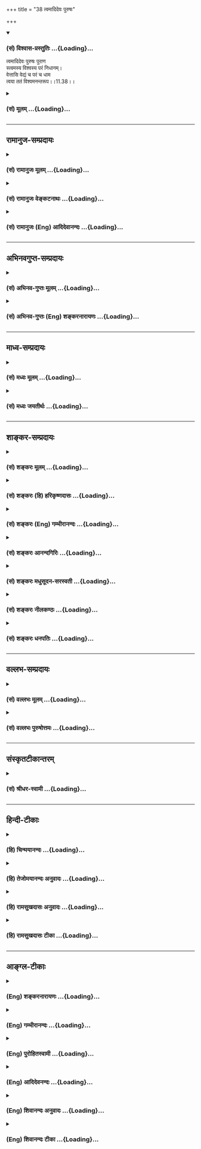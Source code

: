 +++
title = "38 त्वमादिदेवः पुरुषः"

+++
<div class="js_include" newlevelforh1="3" title="(सं) विश्वास-प्रस्तुतिः" unfilled url="/purANam_vaiShNavam/mahAbhAratam/06-bhIShma-parva/03-bhagavad-gItA-parva/saMskRtam/vishvAsa-prastutiH/11_vishva-rUpa-darshana/38_tvamAdidevaH_puru.md">
<details open><summary><h3>(सं) विश्वास-प्रस्तुतिः ...{Loading}...</h3></summary>

त्वमादिदेवः पुरुषः पुराण  
स्त्वमस्य विश्वस्य परं निधानम्।  
वेत्तासि वेद्यं च परं च धाम  
त्वया ततं विश्वमनन्तरूप।।11.38।।
</details>
</div>
<div class="js_include collapsed" newlevelforh1="3" title="(सं) मूलम्" unfilled url="/purANam_vaiShNavam/mahAbhAratam/06-bhIShma-parva/03-bhagavad-gItA-parva/saMskRtam/mUlam/11_vishva-rUpa-darshana/38_tvamAdidevaH_puru.md">
<details><summary><h3>(सं) मूलम् ...{Loading}...</h3></summary>

त्वमादिदेवः पुरुषः पुराण  
स्त्वमस्य विश्वस्य परं निधानम्।  
वेत्तासि वेद्यं च परं च धाम  
त्वया ततं विश्वमनन्तरूप।।11.38।।
</details>
</div>


_________________
## रामानुज-सम्प्रदायः
<div class="js_include collapsed" newlevelforh1="3" title="(सं) रामानुजः मूलम्" unfilled url="/purANam_vaiShNavam/mahAbhAratam/06-bhIShma-parva/03-bhagavad-gItA-parva/saMskRtam/rAmAnujaH/mUlam/11_vishva-rUpa-darshana/38_tvamAdidevaH_puru.md">
<details><summary><h3>(सं) रामानुजः मूलम् ...{Loading}...</h3></summary>

।।11.38।।  
  
**त्वम् आदिदेवः पुरुषः पुराणः त्वम् अस्य विश्वस्य परं निधानम्;** निधीयते
त्वयि विश्वम् इति त्वम् अस्य विश्वस्य परं निधानम्; विश्वस्य शरीरभूतस्य
आत्मतया परमाधारभूतः त्वम् एव इत्यर्थः। जगति सर्वो वेदिता **वेद्यं च**
सर्वं त्वम् एव; एवं सर्वात्मतया अवस्थितः त्वम् एव **परं च धाम** स्थानं
प्राप्यस्थानम् इत्यर्थः।**त्वया ततं विश्वम् अनन्तरूप** त्वया आत्मत्वेन
विश्वं चिदचिन्मिश्रं जगत् ततं व्याप्तम्। अतस्त्वम् एव वाय्वादिशब्दवाच्य
इति आह --

</details>
</div>
<div class="js_include collapsed" newlevelforh1="3" title="(सं) रामानुजः वेङ्कटनाथः" unfilled url="/purANam_vaiShNavam/mahAbhAratam/06-bhIShma-parva/03-bhagavad-gItA-parva/saMskRtam/rAmAnujaH/venkaTanAthaH/11_vishva-rUpa-darshana/38_tvamAdidevaH_puru.md">
<details><summary><h3>(सं) रामानुजः वेङ्कटनाथः ...{Loading}...</h3></summary>

।। 11.38कस्मात् इत्यादिकं पूर्वेण सङ्गमयति -- युक्ततामिति। ते इत्यस्य
प्रथमाबहुवचनत्वभ्रमव्युदासायतुभ्यमित्युक्तिः। प्रणतिकर्तारस्त्वर्थसिद्धा
अनुक्ता एवेति भावः। ब्रह्मशब्दस्यानेकार्थेषु प्रयोगादिह
सर्वप्रणन्तव्यत्वोपयोगाय हिरण्यगर्भपदेन व्याख्या। आदिकर्त्रे इति
सविशेषणनिर्देशेन
व्यवच्छेद्यभूतनूतनहिरण्यगर्भकर्तृसम्भावनाभ्रमव्युदासायआदिभूतायेति
व्यस्योक्तम्। कर्तृशब्देन निमित्तत्वस्योक्तत्वात् आदिशब्द उपादानत्वपरः;
र्स्वस्य कारणान्तरनिषेधार्थौ वा। नमश्शब्दयोगवन्नमनमात्रयोगेऽपि चतुर्थी
विद्यत इति ज्ञापनायनमस्कुर्युरित्युक्तम्। पञ्चशिखाय तथेश्वरकृष्णायैते
नमस्यामः इत्यादिवत्।। त्वमक्षरम्\[ \[11।18\] इति प्रागप्युक्तत्वादत्र
त्वमक्षरम् इति तदतिरिक्तार्थपरत्वमुचितन्तत्परम् इत्यस्य
सामर्थ्याच्चात्राक्षरसदसच्छब्दानामवरतत्त्वविषयत्वं न्याय्यम् तत्र च
भावाभावशब्दाभिलप्यविकारयोगितया सदसच्छब्दयोरचित्परत्वं
निर्विकारतयाऽक्षरशब्दस्य जीवात्मविषयत्वं चोचितमित्यभिप्रायेणाह -- न
क्षरतीति। जीवस्वरूपस्य निर्विकारत्वे श्रुतिं दर्शयति -- न जायत इति।
कार्यकारणयोरसच्छब्देन व्यपदेशः असद्वा इदमग्र आसीत्। ततो वै सदजायत
\[तै.उ.2।7।1\] इत्यादिश्रुतिसिद्ध इत्यभिप्रायेण कार्यकारणभावकथनम्।
एकस्मिन्नेव द्रव्ये सद सच्छब्दप्रयोगनिदानमाहनामरूपेति। अक्षरं सदसत् इति
निर्दिष्टोभयपरामर्शी तच्छब्दः। विशेषकाभावात्तिलतैलदारु वह्न्यादिवत्
परस्परमिलिततदुभयापेक्षया परत्वं च मुक्तात्मनः प्रसिद्धमितिसदसत्तत्परं
यत् इत्यनूद्यत इत्यभिप्रायेण -- मुक्तात्मतत्त्वमित्युक्तम्।
प्रकृतिपुरुषशरीरकत्वं मुक्तात्मनस्तादधीन्यं च कारणत्वसाधकमित्याह -- अत
इति। सर्वतत्त्वात्मकत्वादित्यर्थः। जगन्निवासशब्देन जगन्निवासो यस्येति
विग्रहः। अतो निधानशब्देनात्राधारत्वमेवानुक्तं विवक्षितमिति
प्रदर्शनायाधिकरणव्युत्पत्तिं दर्शयतिनिधीयते त्वयीति। तेनत्वमक्षरम्
इत्यादिसामानाधिकरण्यकारणं विश्वशरीरित्वं विवक्षितमित्याहविश्वस्य
शरीरभूतस्येति। एतेन निधानशब्दस्यात्राव्यक्तपरत्वं कैश्चिदुक्तं
निरस्तम्। वेत्तासि इत्यादौ परमात्मनो वेदितृत्वादिमात्रविधानेऽतिशयाभावात्
कारणावस्थद्रव्यान्तर्यामित्वस्य चोक्तत्वात्;
कार्यावस्थज्ञातृज्ञेयान्तर्यामित्वमेवात्र विवक्षितमित्यभिप्रायेणाहजगति
सर्वो वेदिता वेद्यं चेति। धामशब्दस्यानेकार्थस्यापि स्थाने
प्रसिद्धिप्रकर्षात्स एवार्थ उचितः। स्थानं च प्राप्यमिति प्रसिद्धम्। अतः
परत्वेन विशेषितप्राप्यत्वमेवात्र विवक्षितमित्यभिप्रायेणाह --
प्राप्यस्थानमिति। यद्वा परमप्राप्यमिति भगवदसाधारणं स्थानं विवक्षितं
स्यात् तेनापि पूर्ववत्सामानाधिकरण्यव्यपदेशः। आमनन्ति च तदप्राकृतस्थानम्
अरश्च ह वै ण्यश्चार्णवौ ब्रह्मलोके तृतीयस्यामितो दिवि। तदैरंमदीयं
सरस्तदश्वत्थः सोमसवनस्तदपराजिता पूर्ब्रह्मणः प्रभुविमितं हिरण्मयं
\[छा.उ.8।5।3\] इति; तथा सहस्रस्थूणे विमिते दृढ उग्रे यत्र देवानामधिदेव
आस्ते इति। सामान्यतो विशेषतश्च प्रवृत्तयोः
पूर्वोत्तरसामानाधिकरण्योर्मध्यस्थेनत्वया ततम् इत्यादिना शरीरात्मभाव एव
निबन्धनमिति स्पष्टमुच्यत इत्यभिप्रायेणाह -- त्वयात्मत्वेनेति।  
  

</details>
</div>
<div class="js_include collapsed" newlevelforh1="3" title="(सं) रामानुजः (Eng) आदिदेवानन्दः" unfilled url="/purANam_vaiShNavam/mahAbhAratam/06-bhIShma-parva/03-bhagavad-gItA-parva/saMskRtam/rAmAnujaH/english/AdidevAnandaH/11_vishva-rUpa-darshana/38_tvamAdidevaH_puru.md">
<details><summary><h3>(सं) रामानुजः (Eng) आदिदेवानन्दः ...{Loading}...</h3></summary>

11.38 You alone are all the knowers and all that must be known. You
alone, abiding thus as the Self of all, are the 'Dhaman' (abode),
namely, the goal to be attained. By You, O infinite of form, is the
universe pervaded. By You the universe, composed of conscient beings and
non-conscient matter, is 'Tatam', pervaded. You are the Primal God, the
Ancient Person. You are the supreme resting place of the universe. The
meaning is that You are the supreme foundation of the universe which
constitutes Your body, as You are its Self. \[It is to be noted how
Ramanuja derives here the meaning of 'individual self' for the word
Aksara, which helps him to explain 'Kutasth'oksara ucchyate' in 15.16\]
Arjuna says: 'Therefore You alone are expressed by the terms Vayu etc.'

</details>
</div>


_________________
## अभिनवगुप्त-सम्प्रदायः
<div class="js_include collapsed" newlevelforh1="3" title="(सं) अभिनव-गुप्तः मूलम्" unfilled url="/purANam_vaiShNavam/mahAbhAratam/06-bhIShma-parva/03-bhagavad-gItA-parva/saMskRtam/abhinava-guptaH/mUlam/11_vishva-rUpa-darshana/38_tvamAdidevaH_puru.md">
<details><summary><h3>(सं) अभिनव-गुप्तः मूलम् ...{Loading}...</h3></summary>

।।11.38।। No commentary.

</details>
</div>
<div class="js_include collapsed" newlevelforh1="3" title="(सं) अभिनव-गुप्तः (Eng) शङ्करनारायणः" unfilled url="/purANam_vaiShNavam/mahAbhAratam/06-bhIShma-parva/03-bhagavad-gItA-parva/saMskRtam/abhinava-guptaH/english/shankaranArAyaNaH/11_vishva-rUpa-darshana/38_tvamAdidevaH_puru.md">
<details><summary><h3>(सं) अभिनव-गुप्तः (Eng) शङ्करनारायणः ...{Loading}...</h3></summary>

11.38 Sri Abhinavagupta did not comment upon this sloka.

</details>
</div>


_________________
## माध्व-सम्प्रदायः
<div class="js_include collapsed" newlevelforh1="3" title="(सं) मध्वः मूलम्" unfilled url="/purANam_vaiShNavam/mahAbhAratam/06-bhIShma-parva/03-bhagavad-gItA-parva/saMskRtam/madhvaH/mUlam/11_vishva-rUpa-darshana/38_tvamAdidevaH_puru.md">
<details><summary><h3>(सं) मध्वः मूलम् ...{Loading}...</h3></summary>

।।11.37 -- 11.40।। कथं स्थाने इति तदाह -- कस्मादित्यादिना।
पूर्णश्चासावात्मा चेति महात्मा। आत्मशब्दश्चोक्तो भारते -- यच्चाप्नोति
यदादत्ते यच्चात्ति विषयानिह। यच्चास्य सन्ततो भावस्तस्मादात्मेति भण्यते
इति। तत्परं सदसतः परम्। असच्च सच्चैव च यद्विश्वं सदसतः परम्।
\[म.भा.1।1।23\] इति भारते।

</details>
</div>
<div class="js_include collapsed" newlevelforh1="3" title="(सं) मध्वः जयतीर्थः" unfilled url="/purANam_vaiShNavam/mahAbhAratam/06-bhIShma-parva/03-bhagavad-gItA-parva/saMskRtam/madhvaH/jayatIrthaH/11_vishva-rUpa-darshana/38_tvamAdidevaH_puru.md">
<details><summary><h3>(सं) मध्वः जयतीर्थः ...{Loading}...</h3></summary>

।।11.37 -- 11.40।। सर्वे नमस्यन्ति \[11।36\] इत्येतद्युक्तमिति
स्वयमेवोक्त्वाकस्माच्च ते न नमेरन् इति विरुद्धं कथं पृच्छति इत्यत आक्षेप
एवायमिति ज्ञापयन् तन्निवर्त्याशङ्काप्रदर्शनपूर्वकमवतारयति -- **कथ**मिति।
इति शङ्कायामिति शेषः तत्तस्या उत्तरम्।
महात्मन्नक्षुद्रचित्तेत्यल्पार्थप्रतीतिनिरासार्थमाह -- **पूर्णश्चे**ति।
आत्मा जीव इति प्रतीतिं वारयितुमाह -- **आत्मे**ति। उक्तो निरुक्तः।
यद्यस्मात्। आप्नोतेर्मन्। पकारस्य च तकारः। आङ्पूर्वाद्दाञः स एव प्रत्ययः
आकारलोपस्तत्वम्। आङ्पूर्वाददो मन्। तत्वं च। इह देहे। सन्ततो भावो नित्या
सत्ता। आङ्पूर्वात्तनोतेर्ङ्मन्। सदसद्भावात्मकं विश्वं त्वमेवेति
सत्तादिप्रदत्वादेवोच्यते। नत्वन्यथा; तथा सति उत्तरवाक्यविरोधात्; इति
भावेन तत्पठित्वा सप्रमाणकं व्याचष्टे -- **तत्परमिति**।

</details>
</div>


_________________
## शाङ्कर-सम्प्रदायः
<div class="js_include collapsed" newlevelforh1="3" title="(सं) शङ्करः मूलम्" unfilled url="/purANam_vaiShNavam/mahAbhAratam/06-bhIShma-parva/03-bhagavad-gItA-parva/saMskRtam/shankaraH/mUlam/11_vishva-rUpa-darshana/38_tvamAdidevaH_puru.md">
<details><summary><h3>(सं) शङ्करः मूलम् ...{Loading}...</h3></summary>

।।11.38।। --,**त्वम् आदिदेवः;** जगतः स्रष्ट्टत्वात्। **पुरुषः;** पुरि
शयनात् **पुराणः** चिरंतनः **त्वम्** एव **अस्य विश्वस्य परं** प्रकृष्टं
**निधानं** निधीयते अस्मिन् जगत् सर्वं महाप्रलयादौ इति। किञ्च; **वेत्ता
असि;** वेदिता असि सर्वस्यैव वेद्यजातस्य। यत् च **वेद्यं** वेदनार्हं
तच्**च** असि **परं च धाम** परमं पदं वैष्णवम्। **त्वया ततं** व्याप्तं
**विश्वं** समस्तम्; हे **अनन्तरूप** अन्तो न विद्यते तव रूपाणाम्।। किञ्च
--,

</details>
</div>
<div class="js_include collapsed" newlevelforh1="3" title="(सं) शङ्करः (हि) हरिकृष्णदासः" unfilled url="/purANam_vaiShNavam/mahAbhAratam/06-bhIShma-parva/03-bhagavad-gItA-parva/saMskRtam/shankaraH/hindI/harikRShNadAsaH/11_vishva-rUpa-darshana/38_tvamAdidevaH_puru.md">
<details><summary><h3>(सं) शङ्करः (हि) हरिकृष्णदासः ...{Loading}...</h3></summary>

।।11.38।। अर्जुन फिर भी स्तुति करता है --, आप जगत्के रचयिता होनेके कारण
आदिदेव हैं और शरीररूप पुरमें रहनेके कारण सनातन पुरुष हैं तथा आप ही इस
विश्वके परम उत्तम स्थान हैं अर्थात् महाप्रलयादिमें समस्त जगत् जिसमें
स्थित होता है वह ( जगत्का आश्रय ) आप ही हैं। तथा समस्त जाननेयोग्य
वस्तुओंके आप जाननेवाले हैं और जो जाननेयोग्य हैं वह भी आप ही हैं। आप ही
परम धाम -- परम वैष्णवपद हैं। हे अनन्तरूप समस्त विश्व आपसे परिपूर्ण है --
व्याप्त है। आपके रूपोंका अन्त नहीं है।  
  
,

</details>
</div>
<div class="js_include collapsed" newlevelforh1="3" title="(सं) शङ्करः (Eng) गम्भीरानन्दः" unfilled url="/purANam_vaiShNavam/mahAbhAratam/06-bhIShma-parva/03-bhagavad-gItA-parva/saMskRtam/shankaraH/english/gambhIrAnandaH/11_vishva-rUpa-darshana/38_tvamAdidevaH_puru.md">
<details><summary><h3>(सं) शङ्करः (Eng) गम्भीरानन्दः ...{Loading}...</h3></summary>

11.38 You are the adi-devah, primal Deity, because of being the creator
of the Universe; the puranah, ancient, eternal; purusah,
Person-(derived) in the sense of 'staying in the town (pura) that is the
body'. You verily are the param, suprem; nidhanam, Resort, in which this
entire Universe comes to rest at the time of final dissolution etc.
Besides, You are the vetta, knower of all things to be known. You are
also the vedyam, object of knowledge-that which is fit to be known; and
the param, supreme; dhama, Abode, the supreme State of Visnu.
Anantarupa, O You of infinite forms, who have no limit to Your own
forms; the entire visvam, Universe; tatam, is pervaded; tvaya, by You.
Further,

</details>
</div>
<div class="js_include collapsed" newlevelforh1="3" title="(सं) शङ्करः आनन्दगिरिः" unfilled url="/purANam_vaiShNavam/mahAbhAratam/06-bhIShma-parva/03-bhagavad-gItA-parva/saMskRtam/shankaraH/AnandagiriH/11_vishva-rUpa-darshana/38_tvamAdidevaH_puru.md">
<details><summary><h3>(सं) शङ्करः आनन्दगिरिः ...{Loading}...</h3></summary>

।।11.38।। संप्रति जगत्स्रष्टृत्वादिनापि तद्योग्यत्वमस्तीति स्तुतिद्वारा
दर्शयति -- **पुनरपीति।** जगतः स्रष्टा पुरुषो हिरण्यगर्भ इति पक्षं
प्रत्याह -- **पुराण इति।** स्रष्टृत्वं निमित्तमेवेति
तटस्थेश्वरवादिनस्तान्प्रत्युक्तं -- **त्वमेवेति।**
महाप्रलयादावित्यादिपदमवान्तरप्रलयार्थम्। ईश्वरस्योभयथा कारणत्वं
सर्वज्ञत्वेन साधयति -- **किञ्चेति।**
वेद्यवेदितृभावेनाद्वैतानुपपत्तिमाशङक्याह -- **यच्चेति।**
मुक्त्यालम्बनस्य ब्रह्मणोऽर्थान्तरत्वमाशङ्कित्वोक्तं -- **परं चेति।**
यत्परमं पदं तदपि च त्वमेवेति संबन्धः। तस्य पूर्णत्वमाह -- **त्वयेति।**
व्याप्यव्यापकत्वेन भेदं शङ्कित्वा कल्पितत्वात्तस्य मैवमित्याह --
**अनन्तेति।**

</details>
</div>
<div class="js_include collapsed" newlevelforh1="3" title="(सं) शङ्करः मधुसूदन-सरस्वती" unfilled url="/purANam_vaiShNavam/mahAbhAratam/06-bhIShma-parva/03-bhagavad-gItA-parva/saMskRtam/shankaraH/madhusUdana-sarasvatI/11_vishva-rUpa-darshana/38_tvamAdidevaH_puru.md">
<details><summary><h3>(सं) शङ्करः मधुसूदन-सरस्वती ...{Loading}...</h3></summary>

।।11.38।। भक्त्युद्रेकात्पुनरपि स्तौति -- त्वमिति। त्वमादिदेवो जगतः
सर्गहेतुत्वात् पुरुषः पूरयिता पुराणोऽनादिः त्वमस्य विश्वस्य परं निधानं
लयस्थानत्वात् निधीयते सर्वमस्मिन्निति। एवं
सृष्टिप्रलयस्थानत्वेनोपादानत्वमुक्त्वा सर्वज्ञत्वेन प्रधानं
व्यावर्तयन्निमित्ततामाह -- वेत्तेति। वेत्ता वेदिता। सर्वस्यापि
द्वैतापत्तिं वारयति। यच्च वेद्यं तदपि त्वमेवासि। वेदनरूपे वेदितरि
परमार्थसंबन्धाभावेन सर्वस्य वेद्यस्य कल्पितत्वात् अतएव परं च धाम
यत्सच्चिदानन्दघनमविद्यातत्कार्यनिर्मुक्तं विष्णोः परमं पदं तदपि
त्वमेवासि। त्वया सद्रूपेण स्फुरणरूपेण च कारणेन ततं व्याप्तमिदं स्वतः
सत्तास्फूर्तिशून्यं विश्वं कार्यं मायिकसंबन्धेनैव स्थितिकाले। हे
अनन्तरूप अपरिच्छिन्नस्वरूप।

</details>
</div>
<div class="js_include collapsed" newlevelforh1="3" title="(सं) शङ्करः नीलकण्ठः" unfilled url="/purANam_vaiShNavam/mahAbhAratam/06-bhIShma-parva/03-bhagavad-gItA-parva/saMskRtam/shankaraH/nIlakaNThaH/11_vishva-rUpa-darshana/38_tvamAdidevaH_puru.md">
<details><summary><h3>(सं) शङ्करः नीलकण्ठः ...{Loading}...</h3></summary>

।।11.38।। पुनरपि स्तौति -- **त्वमिति।** आदिदेवो जगतः स्रष्टृत्वात्।
पुरुषः सर्वशरीरशायी। पुराणः शरीरनाशादिनाप्यविनश्यन्। विश्वस्यास्य त्वं
परं निधानं निधीयतेऽस्मिन्निति लयस्थानम्। साङ्ख्यानां जडां प्रकृतिं
वारयति। वेत्ता ज्ञाता। वेद्यं तद्दृश्यं च त्वमेव। परं
वेत्तृवेद्याभ्यामन्यत् धाम चैतन्यम्। त्वया विश्वं ततं व्याप्तं
स्वसत्तास्फूर्तिभ्याम्। हे अनन्तरूप त्रिविधपरिच्छेदशून्यस्वरूप।

</details>
</div>
<div class="js_include collapsed" newlevelforh1="3" title="(सं) शङ्करः धनपतिः" unfilled url="/purANam_vaiShNavam/mahAbhAratam/06-bhIShma-parva/03-bhagavad-gItA-parva/saMskRtam/shankaraH/dhanapatiH/11_vishva-rUpa-darshana/38_tvamAdidevaH_puru.md">
<details><summary><h3>(सं) शङ्करः धनपतिः ...{Loading}...</h3></summary>

।।11.38।। पुनरपि स्तौति। त्वमादिदेवः ब्रह्मादिजनकत्वात्। भगवतस्ताटस्थ्यं
वारयति। पुरि शयनात्पुरुष इति। पुरि विनाशान्नाशाशङ्कां वारयति। पुराणः
चिरंतनः त्वमस्य विश्वस्य परं निधानं महाप्रलयादौ सर्वं
जगन्निधीयतेऽस्मिन्निति परं प्रकृष्टं निधानं लयस्थानमतो न कर्तृमात्रमपि
तु प्रकृतिरपीति भावः। किंच वेत्तासि ज्ञातासि। सर्वस्यैव वेद्यंजातस्य
भेदं वारयति। वेद्यं च यच्च ज्ञातुं योग्यं वस्तु तच्चासि। प्राप्यमपि परं
त्वमेवेत्याह। परं च धाम परमं वैष्णवपदं मोक्षाख्यं सच मोक्षाख्यस्त्वं न
क्वचिन्मेरुपृष्ठदौ तिष्ठसि किंतु त्वया परमधाम्ना ततं व्यापतं समस्तं
विश्वं यतस्त्व रुपाणां कैवल्यादीनामन्तः परिच्छेदो न विद्यते इति
हेऽनन्तरुप।

</details>
</div>


_________________
## वल्लभ-सम्प्रदायः
<div class="js_include collapsed" newlevelforh1="3" title="(सं) वल्लभः मूलम्" unfilled url="/purANam_vaiShNavam/mahAbhAratam/06-bhIShma-parva/03-bhagavad-gItA-parva/saMskRtam/vallabhaH/mUlam/11_vishva-rUpa-darshana/38_tvamAdidevaH_puru.md">
<details><summary><h3>(सं) वल्लभः मूलम् ...{Loading}...</h3></summary>

।।11.38।। त्वमिति। ज्ञानं वेत्तासि वेद्यं चेति
विरुद्धधर्माश्रयत्वमक्षरत्वं च पुनः स्फोटयति -- परं धामेति। तद्धाम परमं
मम \[8।2115।6\] इत्यनेनैकार्थ्यमेति। त्वया ततं विश्वं इति
व्याख्यानभूतंमया ततमिदं सर्वं जगदव्यक्तमूर्तिना \[9।4\] इत्यादेः।

</details>
</div>
<div class="js_include collapsed" newlevelforh1="3" title="(सं) वल्लभः पुरुषोत्तमः" unfilled url="/purANam_vaiShNavam/mahAbhAratam/06-bhIShma-parva/03-bhagavad-gItA-parva/saMskRtam/vallabhaH/puruShottamaH/11_vishva-rUpa-darshana/38_tvamAdidevaH_puru.md">
<details><summary><h3>(सं) वल्लभः पुरुषोत्तमः ...{Loading}...</h3></summary>

  
  
।।11.38।। किञ्च -- त्वमादिदेव इति। त्वं देवानामादिः तथा त्वं
ब्रह्मणोऽप्यसीत्यत आह -- पुरुषः। तत् त्वमक्षरेऽपि वर्तस इत्यतः पुराणः
पुरुषोत्तम इत्यर्थः। पुरुषोत्तमधर्मानेवाह -- त्वमस्य परिदृश्यमानस्य
विश्वस्य परमुत्कृष्टं आधिदैविकरूपेण स्वस्मिन् स्थानं स्वरतीच्छारूपं
निधानं लयस्थानं परं विश्वस्य क्रीडाप्रकटितस्वरूपज्ञानेन सर्वत्र रमणकर्ता
त्वमसि विश्वस्य विश्वस्मिन् वा। वेद्यं ज्ञेयं त्वं च त्वमेवेत्यर्थः। च
पुनः परं धाम वैकुण्ठाख्यं तेजोरूपं पुरुषोत्तमगृहात्मकं वा त्वम्। हे
अनन्तरूप इदं विश्वं त्वया ततं व्याप्तं
त्वद्रूपमेवेत्यर्थः। अनन्तरूपमिति।  
  

</details>
</div>


_________________
## संस्कृतटीकान्तरम्
<div class="js_include collapsed" newlevelforh1="3" title="(सं) श्रीधर-स्वामी" unfilled url="/purANam_vaiShNavam/mahAbhAratam/06-bhIShma-parva/03-bhagavad-gItA-parva/saMskRtam/shrIdhara-svAmI/11_vishva-rUpa-darshana/38_tvamAdidevaH_puru.md">
<details><summary><h3>(सं) श्रीधर-स्वामी ...{Loading}...</h3></summary>

।।11.38।। किंच **-- त्वमिति।** त्वमादिदेवो देवानामादिः। यतः पुराणोऽनादिः
पुरुषवस्त्वम्। अतएव त्वमस्य विश्वस्य परं निधानं लयस्थानम्; तथा विश्वस्य
वेत्ता वेदिता ज्ञाता च त्वम्; यच्च वेद्यं वस्तुजातं परं च धाम वैष्णवं
पदं तदपि त्वमेवासि। अतएव हे अनन्तरूप; त्वयैव विश्वमिदं ततं व्याप्तम्।
एतैश्च सप्तभिर्हेतुभिस्त्वमेव नमस्कार्य इति भावः।

</details>
</div>


_________________
## हिन्दी-टीकाः
<div class="js_include collapsed" newlevelforh1="3" title="(हि) चिन्मयानन्दः" unfilled url="/purANam_vaiShNavam/mahAbhAratam/06-bhIShma-parva/03-bhagavad-gItA-parva/hindI/chinmayAnandaH/11_vishva-rUpa-darshana/38_tvamAdidevaH_puru.md">
<details><summary><h3>(हि) चिन्मयानन्दः ...{Loading}...</h3></summary>

।।11.38।। आदिदेव आत्मा ही आदिकर्ता है। चैतन्यस्वरूप आत्मा से ही
सृष्टिकर्ता ब्रह्माजी की उत्पत्ति हुई है। समष्टि मन और बुद्धि से
अविच्छिन्न (मर्यादित; सीमित) आत्मा ही ब्रह्माजी कहलाता है। विश्व के परम
आश्रय सम्पूर्ण विश्व परमात्मा में निवास करता है; इसलिए उसे यहाँ विश्व का
परम आश्रय कहा गया है। जैसा कि पहले भी कहा जा चुका है; विश्व शब्द से केवल
स्थूल जगत् ही नहीं समझना चाहिए; वरन् पूर्व श्लोक में वर्णित सत् और असत्
(व्यक्त और अव्यक्त) का सम्मिलित रूप ही विश्व कहलाता है। विश्व शब्द को इस
प्रकार समझ लेने पर वेदान्त के विद्यार्थियों को इस जीवन का सम्पूर्ण अर्थ
समझने में कोई कठिनाई नहीं होगी। हम शरीर; मन और बुद्धि की जड़ उपाधियों के
द्वारा जगत् का अनुभव करते हैं। ये स्वत जड़ होने के कारण उनमें अपना
चैतन्य नहीं है। आत्म चैतन्य के सम्बन्ध से ही वे चेतनवत् व्यवहार करने में
सक्षम होती हैं। वस्तुत; इन जड़ पदार्थों अथवा उपाधियों की उत्पत्ति आत्मा
से नहीं हो सकती; क्योंकि आत्मा अविकारी है। हम यह भी नहीं कह सकते कि जड़
जगत् की उत्पत्ति किसी अन्य स्वतन्त्र कारण से हुई है; क्योंकि आत्मा ही
सर्वव्यापी; एकमेव अद्वितीय सत्य है। इसलिए; वेदान्त में कहा गया है कि यह
विश्व परम सत्य ब्रह्म पर अध्यस्त (अध्यारोपित) है; जैसे भ्रान्तिकाल में
प्रेत स्तम्भ में अध्यस्त होता है। इस प्रकार की भ्रान्ति में; वह स्तम्भ
ही प्रेत और उसकी गति का तथा उससे उत्पन्न हुई प्रतिक्रियायों का विधान
कहलायेगा। वस्तुत; स्तम्भ के अतिरिक्त भूत का कोई अस्तित्व या सत्यत्व नहीं
है। इसी प्रकार यहाँ अर्जुन परमात्मा का निर्देश अत्यन्त सुन्दर प्रकार से
विश्व के विधान कहकर करता है। आप ज्ञाता और ज्ञेय हैं चैतन्य ही वह तत्त्व
है; जो हमारे अनुभवों को सत्यत्व प्रदान करता है। चैतन्य से प्रकाशित हुए
बिना इस जड़ जगत् का ज्ञान सम्भव नहीं होता; इसलिए यहाँ चैतन्यस्वरूप
भगवान् श्रीकृष्ण को ज्ञाता कहा गया है। आत्म साक्षात्कार हेतु उपदिष्ट सभी
साधनाओं की प्रक्रिया यह है कि इन्द्रियादि के द्वारा विचलित होने वाला मन
का ध्यान बाह्य विषयों से निवृत्त कर उसे आत्मस्वरूप में स्थिर किया जाय।
जब यह मन वृत्तिशून्य हो जाता है; तब शुद्ध चैतन्य स्वरूप आत्मा का
साक्षात् अनुभवगम्य बोध होता है। इसलिए आत्मा को यहाँ वेद्य अर्थात् जानने
योग्य तत्त्व कहा गया है। सम्पूर्ण विश्व आपके द्वारा व्याप्त है जैसे समस्त
मिष्ठानों में मधुरता व्याप्त है या तरंगों में जल व्याप्त है; वैसे ही
विश्व में परमात्मा व्याप्त है। अभी कहा गया था कि अधिष्ठान के अतिरिक्त
अध्यस्त वस्तु का कोई अस्तित्व नहीं होता। आत्मा ही वह अधिष्ठान है; जिस पर
यह नानाविश्व सृष्टि की प्रतीति हो रही है। इसलिए यहाँ उचित ही कहा गया है
कि आपके द्वारा यह विश्व व्याप्त है। यह केवल उपनिषद् प्रतिपादित उस सत्य
की ही पुनरुक्ति है कि अनन्त ब्रह्म सबको व्याप्त करता है; परन्तु उसे कोई
व्याप्त नहीं कर सकता है।

</details>
</div>
<div class="js_include collapsed" newlevelforh1="3" title="(हि) तेजोमयानन्दः अनुवादः" unfilled url="/purANam_vaiShNavam/mahAbhAratam/06-bhIShma-parva/03-bhagavad-gItA-parva/hindI/tejomayAnandaH/anuvAdaH/11_vishva-rUpa-darshana/38_tvamAdidevaH_puru.md">
<details><summary><h3>(हि) तेजोमयानन्दः अनुवादः ...{Loading}...</h3></summary>

।।11.38।। आप आदिदेव और पुराण (सनातन) पुरुष हैं। आप इस जगत् के परम आश्रय,
ज्ञाता, ज्ञेय, (जानने योग्य) और परम धाम हैं। हे अनन्तरूप आपसे ही यह
विश्व व्याप्त है।।

</details>
</div>
<div class="js_include collapsed" newlevelforh1="3" title="(हि) रामसुखदासः अनुवादः" unfilled url="/purANam_vaiShNavam/mahAbhAratam/06-bhIShma-parva/03-bhagavad-gItA-parva/hindI/rAmasukhadAsaH/anuvAdaH/11_vishva-rUpa-darshana/38_tvamAdidevaH_puru.md">
<details><summary><h3>(हि) रामसुखदासः अनुवादः ...{Loading}...</h3></summary>

।।11.38।। आप ही आदिदेव और पुराणपुरुष हैं तथा आप ही इस संसारके परम आश्रय
हैं। आप ही सबको जाननेवाले, जाननेयोग्य और परमधाम हैं। हे अनन्तरूप ! आपसे
ही सम्पूर्ण संसार व्याप्त है।

</details>
</div>
<div class="js_include collapsed" newlevelforh1="3" title="(हि) रामसुखदासः टीका" unfilled url="/purANam_vaiShNavam/mahAbhAratam/06-bhIShma-parva/03-bhagavad-gItA-parva/hindI/rAmasukhadAsaH/TIkA/11_vishva-rUpa-darshana/38_tvamAdidevaH_puru.md">
<details><summary><h3>(हि) रामसुखदासः टीका ...{Loading}...</h3></summary>

।।11.38।।***व्याख्या--*'त्वमादिदेवः पुरुषः पुराणः'--** आप सम्पूर्ण
देवताओंके आदिदेव हैं; क्योंकि सबसे पहले आप ही प्रकट होते हैं। आप
पुराणपुरुष हैं; क्योंकि आप सदासे हैं और सदा ही रहनेवाले हैं।

</details>
</div>


_________________
## आङ्ग्ल-टीकाः
<div class="js_include collapsed" newlevelforh1="3" title="(Eng) शङ्करनारायणः" unfilled url="/purANam_vaiShNavam/mahAbhAratam/06-bhIShma-parva/03-bhagavad-gItA-parva/english/shankaranArAyaNaH/11_vishva-rUpa-darshana/38_tvamAdidevaH_puru.md">
<details><summary><h3>(Eng) शङ्करनारायणः ...{Loading}...</h3></summary>

11.38. You are the Primal God; You are the Ancient Soul; You are the
transcending place of rest for this universe; You are the knower and the
knowable; You are the Highest Abode; and the universe with its infinite
forms is pervaded by You.

</details>
</div>
<div class="js_include collapsed" newlevelforh1="3" title="(Eng) गम्भीरानन्दः" unfilled url="/purANam_vaiShNavam/mahAbhAratam/06-bhIShma-parva/03-bhagavad-gItA-parva/english/gambhIrAnandaH/11_vishva-rUpa-darshana/38_tvamAdidevaH_puru.md">
<details><summary><h3>(Eng) गम्भीरानन्दः ...{Loading}...</h3></summary>

11.38 You are the primal Deity, the ancient Person; You are the supreme
Resort of this world. You are the knower as also the object of
knowledge, and the supreme Abode. O You of infinite forms, the Universe
is pervaded by You!

</details>
</div>
<div class="js_include collapsed" newlevelforh1="3" title="(Eng) पुरोहितस्वामी" unfilled url="/purANam_vaiShNavam/mahAbhAratam/06-bhIShma-parva/03-bhagavad-gItA-parva/english/purohitasvAmI/11_vishva-rUpa-darshana/38_tvamAdidevaH_puru.md">
<details><summary><h3>(Eng) पुरोहितस्वामी ...{Loading}...</h3></summary>

11.38 Thou art the Primal God, the Ancient, the Supreme Abode of this
universe, the Knower, the Knowledge and the Final Home. Thou fillest
everything. Thy form is infinite.

</details>
</div>
<div class="js_include collapsed" newlevelforh1="3" title="(Eng) आदिदेवनन्दः" unfilled url="/purANam_vaiShNavam/mahAbhAratam/06-bhIShma-parva/03-bhagavad-gItA-parva/english/AdidevanandaH/11_vishva-rUpa-darshana/38_tvamAdidevaH_puru.md">
<details><summary><h3>(Eng) आदिदेवनन्दः ...{Loading}...</h3></summary>

11.38 (a) You are the Primal God and the Ancient Person. You are the
Supreme resting place of the universe৷৷. (b)৷৷.You are the knower and
that which must be known, and the Supreme abode. By You, O infinite of
form, is this universe pervaded.

</details>
</div>
<div class="js_include collapsed" newlevelforh1="3" title="(Eng) शिवानन्दः अनुवादः" unfilled url="/purANam_vaiShNavam/mahAbhAratam/06-bhIShma-parva/03-bhagavad-gItA-parva/english/shivAnandaH/anuvAdaH/11_vishva-rUpa-darshana/38_tvamAdidevaH_puru.md">
<details><summary><h3>(Eng) शिवानन्दः अनुवादः ...{Loading}...</h3></summary>

11.38 Thou art the primal God, the ancient Purusha, the supreme refuge
of this universe, the knower, the knowable and the supreme Abode. By
Thee is the universe pervaded, O Being of infinite forms.

</details>
</div>
<div class="js_include collapsed" newlevelforh1="3" title="(Eng) शिवानन्दः टीका" unfilled url="/purANam_vaiShNavam/mahAbhAratam/06-bhIShma-parva/03-bhagavad-gItA-parva/english/shivAnandaH/TIkA/11_vishva-rUpa-darshana/38_tvamAdidevaH_puru.md">
<details><summary><h3>(Eng) शिवानन्दः टीका ...{Loading}...</h3></summary>

11.38 त्वम् Thou; आदिदेवः the primal God; पुरुषः Purusha; पुराणः the
ancient; त्वम् Thou; अस्य of (this); विश्वस्य of Universe; परम् the
Supreme; निधानम् Refuge; वेत्ता Knower; असि (Thou) art; वेद्यम् to be
known; च and; परम् the Supreme; च and; धाम abode; त्वया by Thee; ततम् is
pervaded; विश्वम् the Universe; अनन्तरूप O Being of infinite
forms.Commentary Primal God; because the Lord is the creator of the
universe.Purusha; because the Lord lies in the body (Puri
Sayanat).Nidhaanam That in which the world rests during the great deluge
or cosmic dissolution.The pot comes out of the clay and gets merged in
clay. Even so the world has come out of the Lord and gets dissolved or
involved in the Lord. So the Lord is the material cause of the world.
Therefore; He is the primal God and the supreme refuge also.Vetta Knower
of the knowable things. As the Lord is omniscient; He knows all about
the world; and He is the instrumental or the efficient cause of this
world.Param Dhama Supreme Abode of Vishnu. Just as the rope (the
substratum for the superimposed snake) pervades the snake; so also
Brahman or Vishnu through His Nature as ExistenceKnowledgeBliss Absolute
pervades the whole universe.Moreover --

</details>
</div>

